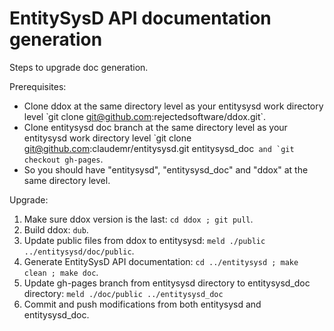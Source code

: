 # EntitySysD API documentation generation

Steps to upgrade doc generation.

Prerequisites:
* Clone ddox at the same directory level as your entitysysd work directory level ̀ git clone git@github.com:rejectedsoftware/ddox.git`.
* Clone entitysysd doc branch at the same directory level as your entitysysd work directory level ̀ git clone git@github.com:claudemr/entitysysd.git entitysysd_doc` and ̀ git checkout gh-pages`.
* So you should have "entitysysd", "entitysysd_doc" and "ddox" at the same directory level.

Upgrade:
1. Make sure ddox version is the last: `cd ddox ; git pull`.
2. Build ddox: `dub`.
3. Update public files from ddox to entitysysd: ``meld ./public ../entitysysd/doc/public``.
4. Generate EntitySysD API documentation: ``cd ../entitysysd ; make clean ; make doc``.
5. Update gh-pages branch from entitysysd directory to entitysysd_doc directory: ``meld ./doc/public ../entitysysd_doc``
6. Commit and push modifications from both entitysysd and entitysysd_doc.
